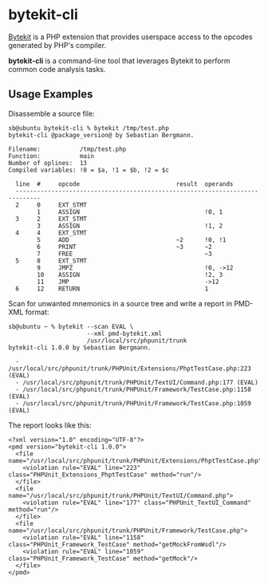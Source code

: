 bytekit-cli
===========

[Bytekit](http://www.bytekit.org/) is a PHP extension that provides userspace
access to the opcodes generated by PHP's compiler.

**bytekit-cli** is a command-line tool that leverages Bytekit to perform common
code analysis tasks.

Usage Examples
--------------

Disassemble a source file:

    sb@ubuntu bytekit-cli % bytekit /tmp/test.php
    bytekit-cli @package_version@ by Sebastian Bergmann.

    Filename:           /tmp/test.php
    Function:           main
    Number of oplines:  13
    Compiled variables: !0 = $a, !1 = $b, !2 = $c

      line  #     opcode                           result  operands
      -----------------------------------------------------------------------------
      2     0     EXT_STMT
            1     ASSIGN                                   !0, 1
      3     2     EXT_STMT
            3     ASSIGN                                   !1, 2
      4     4     EXT_STMT
            5     ADD                              ~2      !0, !1
            6     PRINT                            ~3      ~2
            7     FREE                                     ~3
      5     8     EXT_STMT
            9     JMPZ                                     !0, ->12
            10    ASSIGN                                   !2, 3
            11    JMP                                      ->12
      6     12    RETURN                                   1

Scan for unwanted mnemonics in a source tree and write a report in PMD-XML
format:

    sb@ubuntu ~ % bytekit --scan EVAL \
                          --xml pmd-bytekit.xml
                          /usr/local/src/phpunit/trunk
    bytekit-cli 1.0.0 by Sebastian Bergmann.

      - /usr/local/src/phpunit/trunk/PHPUnit/Extensions/PhptTestCase.php:223 (EVAL)
      - /usr/local/src/phpunit/trunk/PHPUnit/TextUI/Command.php:177 (EVAL)
      - /usr/local/src/phpunit/trunk/PHPUnit/Framework/TestCase.php:1158 (EVAL)
      - /usr/local/src/phpunit/trunk/PHPUnit/Framework/TestCase.php:1059 (EVAL)

The report looks like this:

    <?xml version="1.0" encoding="UTF-8"?>
    <pmd version="bytekit-cli 1.0.0">
      <file name="/usr/local/src/phpunit/trunk/PHPUnit/Extensions/PhptTestCase.php">
        <violation rule="EVAL" line="223" class="PHPUnit_Extensions_PhptTestCase" method="run"/>
      </file>
      <file name="/usr/local/src/phpunit/trunk/PHPUnit/TextUI/Command.php">
        <violation rule="EVAL" line="177" class="PHPUnit_TextUI_Command" method="run"/>
      </file>
      <file name="/usr/local/src/phpunit/trunk/PHPUnit/Framework/TestCase.php">
        <violation rule="EVAL" line="1158" class="PHPUnit_Framework_TestCase" method="getMockFromWsdl"/>
        <violation rule="EVAL" line="1059" class="PHPUnit_Framework_TestCase" method="getMock"/>
      </file>
    </pmd>

